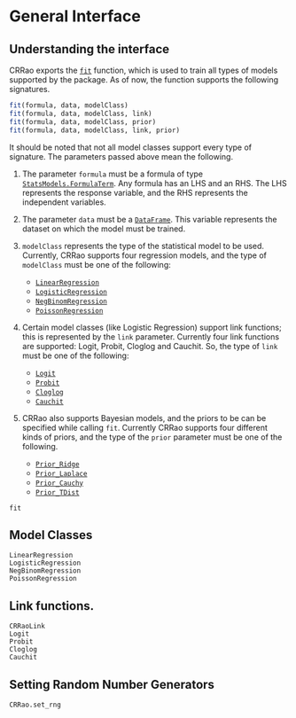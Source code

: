 # General Interface

## Understanding the interface

CRRao exports the [`fit`](@ref) function, which is used to train all types of models supported by the package. As of now, the function supports the following signatures.

```julia
fit(formula, data, modelClass)
fit(formula, data, modelClass, link)
fit(formula, data, modelClass, prior)
fit(formula, data, modelClass, link, prior)
```

It should be noted that not all model classes support every type of signature. The parameters passed above mean the following.

1. The parameter `formula` must be a formula of type [`StatsModels.FormulaTerm`](https://juliastats.org/StatsModels.jl/stable/api/#StatsModels.FormulaTerm). Any formula has an LHS and an RHS. The LHS represents the response variable, and the RHS represents the independent variables.

2. The parameter `data` must be a [`DataFrame`](https://dataframes.juliadata.org/stable/lib/types/#DataFrames.DataFrame). This variable represents the dataset on which the model must be trained.

3. `modelClass` represents the type of the statistical model to be used. Currently, CRRao supports four regression models, and the type of `modelClass` must be one of the following:
    - [`LinearRegression`](@ref)
    - [`LogisticRegression`](@ref)
    - [`NegBinomRegression`](@ref)
    - [`PoissonRegression`](@ref)

4. Certain model classes (like Logistic Regression) support link functions; this is represented by the `link` parameter. Currently four link functions are supported: Logit, Probit, Cloglog and Cauchit. So, the type of `link` must be one of the following:
    - [`Logit`](@ref)
    - [`Probit`](@ref)
    - [`Cloglog`](@ref)
    - [`Cauchit`](@ref)

5. CRRao also supports Bayesian models, and the priors to be can be specified while calling `fit`. Currently CRRao supports four different kinds of priors, and the type of the `prior` parameter must be one of the following.
    - [`Prior_Ridge`](@ref)
    - [`Prior_Laplace`](@ref)
    - [`Prior_Cauchy`](@ref)
    - [`Prior_TDist`](@ref)

```@docs
fit
```

## Model Classes

```@docs
LinearRegression
LogisticRegression
NegBinomRegression
PoissonRegression
```

## Link functions.

```@docs
CRRaoLink
Logit
Probit
Cloglog
Cauchit
```

## Setting Random Number Generators

```@docs
CRRao.set_rng
```
